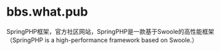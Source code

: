# bbs.what.pub
SpringPHP框架，官方社区网站，SpringPHP是一款基于Swoole的高性能框架 （SpringPHP is a high-performance framework based on Swoole.）
